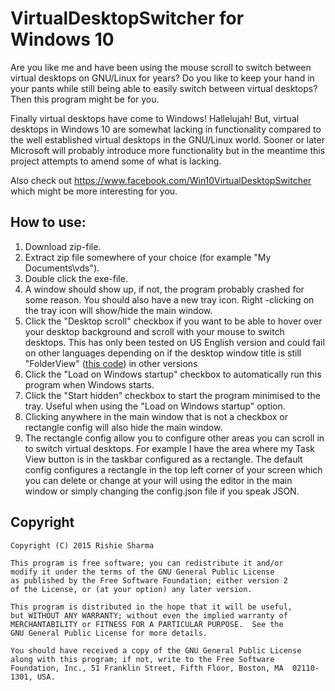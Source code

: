 # VirtualDesktopSwitcher for Windows 10

Are you like me and have been using the mouse scroll to switch between virtual desktops on GNU/Linux for years? Do you like to keep your hand in your pants while still being able to easily switch between virtual desktops? Then this program might be for you.

Finally virtual desktops have come to Windows! Hallelujah! But, virtual desktops in Windows 10 are somewhat lacking in functionality compared to the well established virtual desktops in the GNU/Linux world. Sooner or later Microsoft will probably introduce more functionality but in the meantime this project attempts to amend some of what is lacking.

Also check out https://www.facebook.com/Win10VirtualDesktopSwitcher which might be more interesting for you.

## How to use:
1. Download zip-file.
2. Extract zip file somewhere of your choice (for example "My Documents\vds\").
3. Double click the exe-file.
4. A window should show up, if not, the program probably crashed for some reason. You should also have a new tray icon. Right -clicking on the tray icon will show/hide the main window.
5. Click the "Desktop scroll" checkbox if you want to be able to hover over your desktop background and scroll with your mouse to switch desktops. This has only been tested on US English version and could fail on other languages depending on if the desktop window title is still "FolderView" ([this code](VirtualDesktopSwitcher/VirtualDesktopSwitcherForm.cs#L272)) in other versions 
6. Click the "Load on Windows startup" checkbox to automatically run this program when Windows starts.
7. Click the "Start hidden" checkbox to start the program minimised to the tray. Useful when using the "Load on Windows startup" option.
8. Clicking anywhere in the main window that is not a checkbox or rectangle config will also hide the main window.
9. The rectangle config allow you to configure other areas you can scroll in to switch virtual desktops. For example I have the area where my Task View button is in the taskbar configured as a rectangle. The default config configures a rectangle in the top left corner of your screen which you can delete or change at your will using the editor in the main window or simply changing the config.json file if you speak JSON.

## Copyright
```
Copyright (C) 2015 Rishie Sharma

This program is free software; you can redistribute it and/or
modify it under the terms of the GNU General Public License
as published by the Free Software Foundation; either version 2
of the License, or (at your option) any later version.

This program is distributed in the hope that it will be useful,
but WITHOUT ANY WARRANTY; without even the implied warranty of
MERCHANTABILITY or FITNESS FOR A PARTICULAR PURPOSE.  See the
GNU General Public License for more details.

You should have received a copy of the GNU General Public License
along with this program; if not, write to the Free Software
Foundation, Inc., 51 Franklin Street, Fifth Floor, Boston, MA  02110-1301, USA.
```

